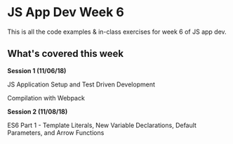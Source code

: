 # JS App Dev Week 6

This is all the code examples & in-class exercises for week 6 of JS app dev.

## What's covered this week
**Session 1 (11/06/18)**

JS Application Setup and Test Driven Development

Compilation with Webpack

**Session 2 (11/08/18)**

ES6 Part 1 - Template Literals, New Variable Declarations, Default Parameters, and Arrow Functions